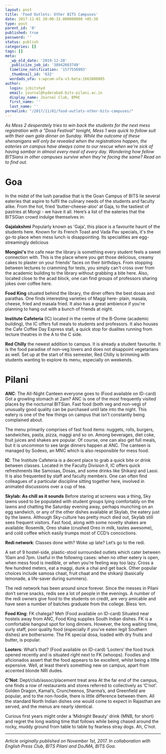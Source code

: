 ```yaml
---
layout: post
title: 'Food Outlets: Other BITS Campuses'
date: 2017-11-01 20:00:33.000000000 +05:30
type: post
parent_id: '0'
published: true
password: ''
status: publish
categories: []
tags: []
meta:
  _wp_old_date: '2019-12-28'
  _publicize_job_id: '38942603749'
  timeline_notification: '1577556993'
  _thumbnail_id: '632'
  wordads_ufa: s:wpcom-ufa-v3-beta:1663800885
author:
  login: jcbitshyd
  email: journal@hyderabad.bits-pilani.ac.in
  display_name: Journal Club, BPHC
  first_name: ''
  last_name: ''
permalink: "/2017/11/01/food-outlets-other-bits-campuses/"
---
```

<p><!-- wp:paragraph --></p>
<p><em>As Mess 2 desperately tries to win back the students for the next mess registration with a "Dosa Festival" tonight, Mess 1 was quick to follow suit with their own gala dinner on Sunday. While the outcome of these shenanigans will only be revealed when the registrations happen, the eateries on campus have always come to our rescue when we're sick of having sambar in almost every meal of every day. Wondering how fellow BITSians in other campuses survive when they're facing the same? Read on to find out.</em></p>
<p><!-- /wp:paragraph --></p>
<p><!-- wp:heading {"level":1} --></p>
<h1>Goa</h1>
<p><!-- /wp:heading --></p>
<p><!-- wp:paragraph --></p>
<p>In the midst of the lush paradise that is the Goan Campus of BITS lie several eateries that aspire to fulfil the culinary needs of the students and faculty alike. From the hot, fried 'butter-cheese-aloo' at Gaja, to the tastiest of pastries at Mongi - we have it all. Here’s a list of the eateries that the BITSGian crowd indulge themselves in:</p>
<p><!-- /wp:paragraph --></p>
<p><!-- wp:paragraph --></p>
<p><strong>Gajalakshmi</strong> Popularly known as 'Gaja', this place is a favourite haunt of the students here. Known for its French Toast and Vada Pav specials, it's the go-to place when mess lunch is disappointing. Its specialities are egg-streamingly delicious</p>
<p><!-- /wp:paragraph --></p>
<p><!-- wp:paragraph --></p>
<p><strong>Mongini's</strong> the cafe near the library is something every student feels a sweet connection with. This is the place where you get those delicious, creamy cakes to plaster on your friends' faces on their birthdays. From stopping between lectures to cramming for tests, you simply can't cross over from the academic building to the library without grabbing a bite here. Also, located close to the acad block, one can find groups of professors sharing jokes over coffee here.</p>
<p><!-- /wp:paragraph --></p>
<p><!-- wp:paragraph --></p>
<p><strong>Food King</strong> situated behind the library, the diner offers the best dosas and parathas. One finds interesting varieties of Maggi here- plain, masala, cheese, fried and masala fried. It also has a great ambience if you're planning to hang out with a bunch of friends at night.</p>
<p><!-- /wp:paragraph --></p>
<p><!-- wp:paragraph --></p>
<p><strong>Institute Cafeteria</strong> (IC) located in the centre of the B-Dome (academic building), the IC offers full meals to students and professors. It also houses the Cafe Coffee Day Express stall, a quick stop for dualites running from lecture theatres in the A to the C side.</p>
<p><!-- /wp:paragraph --></p>
<p><!-- wp:paragraph --></p>
<p><strong>Red Chilly</strong> the newest addition to campus. It is already a student favourite. It is the food paradise of non-veg lovers and does not disappoint vegetarians as well. Set up at the start of this semester, Red Chilly is brimming with students wanting to explore its menu, especially on weekends.</p>
<p><!-- /wp:paragraph --></p>
<p><!-- wp:heading {"level":1} --></p>
<h1><a href="https://github.com/journal-club/wiki-data/blob/master/news/general/mess-other-campuses.md#pilani"></a></h1>
<p><!-- /wp:heading --></p>
<p><!-- wp:heading {"level":1} --></p>
<h1>Pilani</h1>
<p><!-- /wp:heading --></p>
<p><!-- wp:paragraph --></p>
<p><strong>ANC</strong>: The All-Night Canteen everyone goes to (Food available on ID-card) Got a growling stomach at 2am? ANC is one of the most frequently visited places by the nocturnal BITSian. Fast food (both veg and non-veg) of unusually good quality can be purchased until late into the night. This eatery is one of the few things on campus that isn’t constantly being complained about.</p>
<p><!-- /wp:paragraph --></p>
<p><!-- wp:paragraph --></p>
<p>The menu primarily comprises of fast food items: nuggets, rolls, burgers, sandwiches, pasta, pizza, maggi and so on. Among beverages, diet coke, fruit juices and shakes are popular. Of course, one can also get full meals, but it is uncommon to see large dinners happen at ANC. The canteen is managed by Sodexo, an MNC which is also responsible for mess food.</p>
<p><!-- /wp:paragraph --></p>
<p><!-- wp:paragraph --></p>
<p><strong>IC</strong>: The Institute Cafeteria is a decent place to grab a quick bite or drink between classes. Located in the Faculty Division II, IC offers quick refreshments like Samosas, Dosas, and some drinks like Shikanji and Lassi. It is also frequented by staff and faculty members. One can often find colleagues of a particular discipline sitting together here, involved in animated discussions over a cup of tea.</p>
<p><!-- /wp:paragraph --></p>
<p><!-- wp:paragraph --></p>
<p><strong>Skylab: As chill as it sounds</strong> Before staring at screens was a thing, Sky lawns used to be populated with student groups lying comfortably on the lawns and chatting the Saturday evening away, perhaps munching on an egg sandwich, or any of the other dishes available at Skylab, the eatery just by the lawns. Although Sky-culture has pretty much died out, Skylab still sees frequent visitors. Fast food, along with some novelty shakes are available: Rosemilk, Oreo shake (crushed Oreo in milk, tastes awesome), and cold coffee which easily trumps most of CCD’s concoctions.</p>
<p><!-- /wp:paragraph --></p>
<p><!-- wp:paragraph --></p>
<p><strong>Redi network</strong>: Classes done with? Woke up late? Let’s go to the redi.</p>
<p><!-- /wp:paragraph --></p>
<p><!-- wp:paragraph --></p>
<p>A set of 9 hostel-side, plastic-stool surrounded outlets which cater between 10am and 7pm. Useful in the following cases: when no other eatery is open, when mess food is inedible, or when you’re feeling way too lazy. Cross a few hundred meters, eat a maggi, dunk a chai and get back. Other popular choices include samosa chaat, fruit chaat and the shikanji (basically lemonade, a life-saver during summers).</p>
<p><!-- /wp:paragraph --></p>
<p><!-- wp:paragraph --></p>
<p>The redi network has been around since forever. Since the messes in Pilani don’t serve snacks, redis see a lot of people in the evenings. A number of the redi owners give food to the students on credit, are very amicable and have seen a number of batches graduate from the college. Bless ‘em.</p>
<p><!-- /wp:paragraph --></p>
<p><!-- wp:paragraph --></p>
<p><strong>Food King</strong>: FK chalega? Meh (Food available on ID-card) Situated near hostels away from ANC, Food King supplies South Indian dishes. FK is a comfortable hangout spot for long dinners. However, the long waiting time, surly staff, poor quality food (especially if you’ve eaten legit Southern dishes) are bothersome. The FK special dosa, loaded with dry fruits and butter, is popular.</p>
<p><!-- /wp:paragraph --></p>
<p><!-- wp:paragraph --></p>
<p><strong>Looters</strong>: What’s that? (Food available on ID-card) ‘Looters’ the food truck opened recently and is situated right next to FK (whoops). Foodies and aficionados assert that the food appears to be excellent, whilst being a little expensive. Well, at least there’s something new on campus, apart from accented blonde NRI dudes.</p>
<p><!-- /wp:paragraph --></p>
<p><!-- wp:paragraph --></p>
<p><strong>C’Not</strong>: Dept/club/assoc/placement treat area At the far end of the campus, one finds a row of restaurants and stores referred to collectively as ‘C’not’. Golden Dragon, Kamal’s, Cruncheenos, Sharma’s, and Greenfield are popular, and to the non-foodie, there is little difference between them. All the standard North Indian dishes one would come to expect in Rajasthan are served, and the menus are nearly identical.</p>
<p><!-- /wp:paragraph --></p>
<p><!-- wp:paragraph --></p>
<p>Curious first years might order a ‘Midnight Beauty’ drink (MNB, for short) and regret the long waiting time that follows while being chased around the rocky, muddy ground from table to table by fearless stray dogs. Ah, C’not.</p>
<p><!-- /wp:paragraph --></p>
<p><!-- wp:separator --></p>
<hr class="wp-block-separator" />
<!-- /wp:separator --></p>
<p><!-- wp:paragraph --></p>
<p><em>Article originally published on November 1st, 2017. In collaboration with English Press Club, BITS Pilani and DoJMA, BITS Goa.</em></p>
<p><!-- /wp:paragraph --></p>
